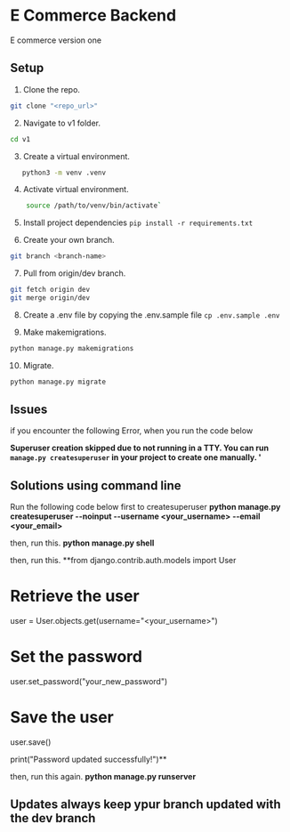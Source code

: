 # E Commerce Backend
E commerce version one

## Setup

1. Clone the repo.
 ```sh
 git clone "<repo_url>"
```

2. Navigate to v1 folder.
 ```sh
 cd v1
```

3. Create a virtual environment.
 ```bash
    python3 -m venv .venv
 ```

4. Activate virtual environment.
```bash
    source /path/to/venv/bin/activate`
```

5. Install project dependencies `pip install -r requirements.txt`

6. Create your own branch.
 ```sh
 git branch <branch-name>
```

7. Pull from origin/dev branch.
 ```sh
 git fetch origin dev
 git merge origin/dev

```
8. Create a .env file by copying the .env.sample file
`cp .env.sample .env`

9. Make makemigrations.
 ```sh
 python manage.py makemigrations
```

10. Migrate.
 ```sh
 python manage.py migrate
```


## Issues
if you encounter the following Error, when you run the code below

**Superuser creation skipped due to not running in a TTY. You can run `manage.py createsuperuser` in your project to create one manually.
'**

## Solutions using command line
Run the following code below first to createsuperuser
**python manage.py createsuperuser --noinput --username <your_username> --email <your_email>**

then, run this.
**python manage.py shell**


then, run this.
**from django.contrib.auth.models import User

# Retrieve the user
 user = User.objects.get(username="<your_username>")

 # Set the password
user.set_password("your_new_password")

# Save the user
user.save()

print("Password updated successfully!")**

then, run this again.
**python manage.py runserver**


## Updates always keep ypur branch updated with the dev branch

